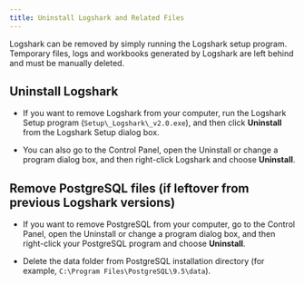 ```yaml
---
title: Uninstall Logshark and Related Files
---
```


Logshark can be removed by simply running the Logshark setup program. Temporary files, logs and workbooks generated by Logshark are left behind and must be manually deleted.


<!-- 
* TOC 
{:toc}
-->





Uninstall Logshark
------------------

-   If you want to remove Logshark from your computer, run the Logshark Setup program (`Setup\_Logshark\_v2.0.exe`), and then click **Uninstall** from the Logshark Setup dialog box. 

-   You can also go to the Control Panel, open the Uninstall or change a program dialog box, and then right-click Logshark and choose **Uninstall**.

Remove PostgreSQL files (if leftover from previous Logshark versions)
------------------------

-   If you want to remove PostgreSQL from your computer, go to the Control Panel, open the Uninstall or change a program dialog box, and then right-click your PostgreSQL program and choose **Uninstall**.

-   Delete the data folder from PostgreSQL installation directory (for example, `C:\Program Files\PostgreSQL\9.5\data`).

